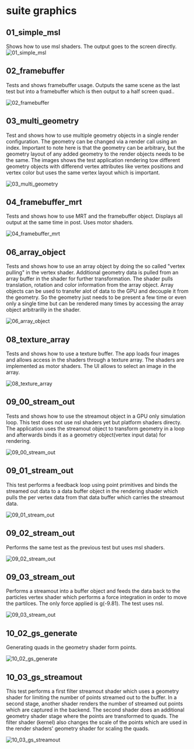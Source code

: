 # suite graphics

## 01_simple_msl
Shows how to use msl shaders. The output goes to the screen directly.
![01_simple_msl]( readme_images/01_simple_msl.jpg )

## 02_framebuffer

Tests and shows framebuffer usage. Outputs the same scene as the last test but into a framebuffer which is then output to a half screen quad..

![02_framebuffer]( readme_images/02_framebuffer.jpg )

## 03_multi_geometry

Test and shows how to use multiple geometry objects in a single render configuration. The geometry can be changed via a render call using an index. Important to note here is that the geometry can be arbitrary, but the geometry layout of any added geometry to the render objects needs to be the same. The images shows the test application rendering tow different geometry objects with differend vertex attributes like vertex positions and vertex color but uses the same vertex layout which is important.

![03_multi_geometry]( readme_images/03_multi_geometry.jpg )

## 04_framebuffer_mrt

Tests and shows how to use MRT and the framebuffer object. Displays all output at the same time in post. Uses motor shaders.

![04_framebuffer_mrt]( readme_images/04_framebuffer_mrt.jpg )

## 06_array_object

Tests and shows how to use an array object by doing the so called "vertex pulling" in the vertex shader. Additional geometry data is pulled from an array buffer in the shader for further transformation. The shader pulls translation, rotation and color information from the array object. Array objects can be used to transfer alot of data to the GPU and decouple it from the geometry. So the geometry just needs to be present a few time or even only a single time but can be rendered many times by accessing the array object arbitrarilly in the shader.

![06_array_object]( readme_images/06_array_object.jpg )


## 08_texture_array

Tests and shows how to use a texture buffer. The app loads four images and allows access in the shaders through a texture array. The shaders are implemented as motor shaders. The UI allows to select an image in the array.

![08_texture_array]( readme_images/08_texture_array.jpg )

## 09_00_stream_out

Tests and shows how to use the streamout object in a GPU only simulation loop. This test does not use nsl shaders yet but platform shaders directy. The application uses the streamout object to transform geometry in a loop and afterwards binds it as a geometry object(vertex input data) for rendering. 

![09_00_stream_out]( readme_images/09_00_stream_out.jpg )

## 09_01_stream_out

This test performs a feedback loop using point primitives and binds the streamed out data to a data buffer object in the rendering shader which pulls the per vertex data from that data buffer which carries the streamout data.

![09_01_stream_out]( readme_images/09_01_stream_out.jpg )

## 09_02_stream_out

Performs the same test as the previous test but uses msl shaders. 

![09_02_stream_out]( readme_images/09_02_stream_out.jpg )

## 09_03_stream_out

Performs a streamout into a buffer object and feeds the data back to the particles vertex shader which performs a force integration in order to move the partilces. The only force applied is g(-9.81). The test uses nsl.

![09_03_stream_out]( readme_images/09_03_stream_out.jpg )


## 10_02_gs_generate

Generating quads in the geometry shader form points.

![10_02_gs_generate]( readme_images/10_02_gs_generate.jpg )

## 10_03_gs_streamout

This test performs a first filter streamout shader which uses a geometry shader for limiting the number of points streamed out to the buffer. In a second stage, another shader renders the number of streamed out points which are captured in the backend. The second shader does an additional geometry shader stage where the points are transformed to quads. The filter shader (kernel) also changes the scale of the points which are used in the render shaders' geometry shader for scaling the quads.

![10_03_gs_streamout]( readme_images/10_03_gs_streamout.jpg )
